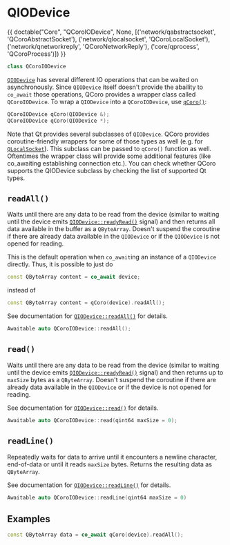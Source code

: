 <!--
SPDX-FileCopyrightText: 2022 Daniel Vrátil <dvratil@kde.org>

SPDX-License-Identifier: GFDL-1.3-or-later
-->

# QIODevice

{{
    doctable("Core", "QCoroIODevice", None,
            [('network/qabstractsocket', 'QCoroAbstractSocket'),
             ('network/qlocalsocket', 'QCoroLocalSocket'),
             ('network/qnetworkreply', 'QCoroNetworkReply'),
             ('core/qprocess', 'QCoroProcess')])
}}
```cpp
class QCoroIODevice
```

[`QIODevice`][qtdoc-qiodevice] has several different IO operations that can be waited on
asynchronously. Since `QIODevice` itself doesn't provide the abaility to `co_await` those
operations, QCoro provides a wrapper class called `QCoroIODevice`. To wrap a `QIODevice`
into a `QCoroIODevice`, use [`qCoro()`][qcoro-coro]:

```cpp
QCoroIODevice qCoro(QIODevice &);
QCoroIODevice qCoro(QIODevice *);
```

Note that Qt provides several subclasses of `QIODevice`. QCoro provides coroutine-friendly
wrappers for some of those types as well (e.g. for [`QLocalSocket`][qlocalsocket]). This
subclass can be passed to `qCoro()` function as well. Oftentimes the wrapper class
will provide some additional features (like co_awaiting establishing connection etc.).
You can check whether QCoro supports the QIODevice subclass by checking the list of supported
Qt types.

## `readAll()`

Waits until there are any data to be read from the device (similar to waiting until the device
emits [`QIODevice::readyRead()`][qtdoc-qiodevice-readyread] signal) and then returns all data
available in the buffer as a `QByteArray`. Doesn't suspend the coroutine if there are already
data available in the `QIODevice` or if the `QIODevice` is not opened for reading.

This is the default operation when `co_await`ing an instance of a `QIODevice` directly. Thus,
it is possible to just do

```cpp
const QByteArray content = co_await device;
```

instead of

```cpp
const QByteArray content = qCoro(device).readAll();
```

See documentation for [`QIODevice::readAll()`][qtdoc-qiodevice-readall] for details.

```cpp
Awaitable auto QCoroIODevice::readAll();
```

## `read()`

Waits until there are any data to be read from the device (similar to waiting until the device
emits [`QIODevice::readyRead()`][qtdoc-qiodevice-readyread] signal) and then returns up to
`maxSize` bytes as a `QByteArray`. Doesn't suspend the coroutine if there are already data
available in the `QIODevice` or if the device is not opened for reading.

See documentation for [`QIODevice::read()`][qtdoc-qiodevice-read] for details.

```cpp
Awaitable auto QCoroIODevice::read(qint64 maxSize = 0);
```

## `readLine()`

Repeatedly waits for data to arrive until it encounters a newline character, end-of-data or
until it reads `maxSize` bytes. Returns the resulting data as `QByteArray`.

See documentation for [`QIODevice::readLine()`][qtdoc-qiodevice-readline] for details.

```cpp
Awaitable auto QCoroIODevice::readLine(qint64 maxSize = 0)
```

## Examples

```cpp
const QByteArray data = co_await qCoro(device).readAll();
```

[qlocalsocket]: ../network/qlocalsocket.md
[qcoro-coro]: ../coro/coro.md
[qtdoc-qiodevice]: https://doc.qt.io/qt-5/qiodevice.html
[qtdoc-qiodevice-read]: https://doc.qt.io/qt-5/qiodevice.html#read
[qtdoc-qiodevice-readyread]: https://doc.qt.io/qt-5/qiodevice.html#readyRead
[qtdoc-qiodevice-readall]: https://doc.qt.io/qt-5/qiodevice.html#readAll
[qtdoc-qiodevice-readline]: https://doc.qt.io/qt-5/qiodevice.html#readLine

